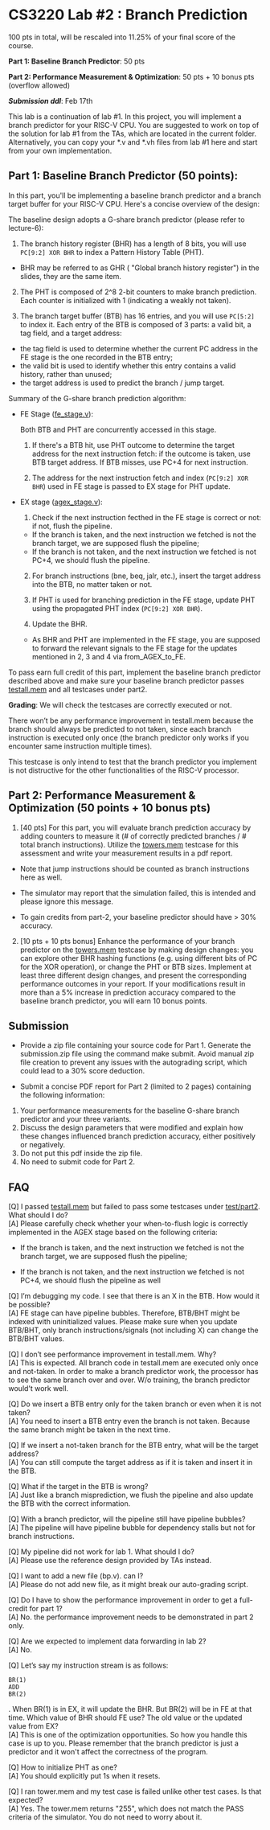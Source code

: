 # CS3220 Lab #2 : Branch Prediction

100 pts in total, will be rescaled into 11.25% of your final score of the course.  

**Part 1: Baseline Branch Predictor**: 50 pts

**Part 2: Performance Measurement & Optimization**: 50 pts + 10 bonus pts (overflow allowed)

***Submission ddl***: Feb 17th

This lab is a continuation of lab #1. In this project, you will implement a branch predictor for your RISC-V CPU. You are suggested to work on top of the solution for lab #1 from the TAs, which are located in the current folder. Alternatively, you can copy your *.v and *.vh files from lab #1 here and start from your own implementation.

## Part 1: Baseline Branch Predictor (50 points): 

In this part, you'll be implementing a baseline branch predictor and a branch target buffer for your RISC-V CPU. Here's a concise overview of the design: 

The baseline design adopts a G-share branch predictor (please refer to lecture-6): 

1. The branch history register (BHR) has a length of 8 bits, you will use `PC[9:2] XOR BHR` to index a Pattern History Table (PHT).

+ BHR may be referred to as GHR ( "Global branch history register") in the slides, they are the same item.

2. The PHT is composed of 2^8 2-bit counters to make branch prediction. Each counter is initialized with 1 (indicating a weakly not taken).

3. The branch target buffer (BTB) has 16 entries, and you will use `PC[5:2]` to index it. Each entry of the BTB is composed of 3 parts: a valid bit, a tag field, and a target address:

+ the tag field is used to determine whether the current PC address in the FE stage is the one recorded in the BTB entry;
+ the valid bit is used to identify whether this entry contains a valid history, rather than unused;
+ the target address is used to predict the branch / jump target.


Summary of the G-share branch prediction algorithm: 

* FE Stage ([fe_stage.v](fe_stage.v)): 

    Both BTB and PHT are concurrently accessed in this stage. 
    
    1. If there's a BTB hit, use PHT outcome to determine the target address for the next instruction fetch: if the outcome is taken, use BTB target address. If BTB misses, use PC+4 for next instruction. 

    2. The address for the next instruction fetch and index (`PC[9:2] XOR BHR`) used in FE stage is passed to EX stage for PHT update.

* EX stage ([agex_stage.v](agex_stage.v)): 

    1. Check if the next instruction fecthed in the FE stage is correct or not: if not, flush the pipeline.

    - If the branch is taken, and the next instruction we fetched is not the branch target, we are supposed flush the pipeline;
    - If the branch is not taken, and the next instruction we fetched is not PC+4, we should flush the pipeline.

    2. For branch instructions (bne, beq, jalr, etc.), insert the target address into the BTB, no matter taken or not.
    
    3. If PHT is used for branching prediction in the FE stage, update PHT using the propagated PHT index (`PC[9:2] XOR BHR`). 

    4. Update the BHR. 

    + As BHR and PHT are implemented in the FE stage, you are supposed to forward the relevant signals to the FE stage for the updates mentioned in 2, 3 and 4 via from_AGEX_to_FE.

To pass earn full credit of this part, implement the baseline branch predictor described above and make sure your baseline branch predictor passes [testall.mem](/test/part4/testall.mem) and all testcases under part2.

**Grading**:
We will check the testcases are correctly executed or not.

There won’t be any performance improvement in testall.mem because the branch should always be predicted to not taken, since each branch instruction is executed only once (the branch predictor only works if you encounter same instruction multiple times).  

This testcase is only intend to test that the branch predictor you implement is not distructive for the other functionalities of the RISC-V processor. 


## Part 2: Performance Measurement & Optimization (50 points + 10 bonus pts)

1. [40 pts] For this part, you will evaluate branch prediction accuracy by adding counters to measure it (# of correctly predicted branches / # total branch instructions). Utilize the [towers.mem](test/towers/towers.mem) testcase for this assessment and write your measurement results in a pdf report. 

+ Note that jump instructions should be counted as branch instructions here as well.

+ The simulator may report that the simulation failed, this is intended and please ignore this message.

+ To gain credits from part-2, your baseline predictor should have > 30% accuracy. 

2. [10 pts + 10 pts bonus] Enhance the performance of your branch predictor on the [towers.mem](test/towers/towers.mem) testcase by making design changes: you can explore other BHR hashing functions (e.g. using different bits of PC for the XOR operation), or change the PHT or BTB sizes. Implement at least three different design changes, and present the corresponding performance outcomes in your report. If your modifications result in more than a 5% increase in prediction accuracy compared to the baseline branch predictor, you will earn 10 bonus points.

## Submission

+ Provide a zip file containing your source code for Part 1. Generate the submission.zip file using the command make submit. Avoid manual zip file creation to prevent any issues with the autograding script, which could lead to a 30% score deduction.

+ Submit a concise PDF report for Part 2 (limited to 2 pages) containing the following information:
1.  Your performance measurements for the baseline G-share branch predictor and your three variants.
2.  Discuss the design parameters that were modified and explain how these changes influenced branch prediction accuracy, either positively or negatively.
3. Do not put this pdf inside the zip file.
4. No need to submit code for Part 2.

<!-- Your scores will be depending on the performance improvement. If you get more than 5% performance improvement over the baseline configuration, you will receive 2 pts, if not, you will get 1 pt based on your report contents.  
Discuss your design space explorations and write a report about your evaluations. 
Evaluate your design with the provided benchmark and report the performance numbers. 
Please print out cycle count, BP accuracy (# of corrected predicted branch/# branch insts), # taken branches, # not-taken branches. # branches.  The cases are no branch predictor, baseline branch predictor (part-1), and your improved versions. Please show the results those are hurting the performance. 
Please show at least 3 different design changes that you have made in addition to the baseline branch predictor. Total 4 branch predictor's results + no branch predictor's result (project #1).  -->

<!-- **Grading**
The contents of the report will be used for the grading part-2.  
Please discuss what design parameters have you changed and discuss why it changes (good or bad or the same) performance.  


**What to submit** 
Report (max 2 pages) (No need to submit the code again)  -->

## FAQ 

[Q] I passed [testall.mem](test/part4/testall.mem) but failed to pass some testcases under [test/part2](test/part2). What should I do? \
[A] Please carefully check whether your when-to-flush logic is correctly implemented in the AGEX stage based on the following criteria: 

- If the branch is taken, and the next instruction we fetched is not the branch target, we are supposed flush the pipeline;

- If the branch is not taken, and the next instruction we fetched is not PC+4, we should flush the pipeline as well



[Q] I’m debugging my code. I see that there is an X in the BTB. How would it be possible? \
[A] FE stage can have pipeline bubbles. Therefore, BTB/BHT might be indexed with uninitialized values. Please make sure when you update BTB/BHT, only branch instructions/signals (not including X) can change the BTB/BHT values.

[Q] I don’t see performance improvement in testall.mem. Why?  \
[A] This is expected. All branch code in testall.mem are executed only once and not-taken. In order to make a branch predictor work, the processor has to see the same branch over and over. W/o training, the branch predictor would’t work well. 

[Q] Do we insert a BTB entry only for the taken branch or even when it is not taken? \
[A] You need to insert a BTB entry even the branch is not taken. Because the same branch might be taken in the next time. 

[Q] If we insert a not-taken branch for the BTB entry, what will be the target address? \
[A] You can still compute the target address as if it is taken and insert it in the BTB. 

[Q] What if the target in the BTB is wrong? \
[A] Just like a branch misprediction, we flush the pipeline and also update the BTB with the correct information. 

[Q] With a branch predictor, will the pipeline still have pipeline bubbles?  \
[A] The pipeline will have pipeline bubble for dependency stalls but not for branch instructions. 

[Q] My pipeline did not work for lab 1. What should I do?  \
[A] Please use the reference design provided by TAs instead. 

[Q] I want to add a new file (bp.v). can I? \
[A] Please do not add new file, as it might break our auto-grading script. 

[Q] Do I have to show the performance improvement in order to get a full-credit for part 1? \
[A] No. the performance improvement needs to be demonstrated in part 2 only. 

[Q] Are we expected to implement data forwarding in lab 2? \
[A] No.

[Q] Let’s say my instruction stream is as follows: 
```
BR(1)
ADD
BR(2)
```
. When BR(1) is in EX, it will update the BHR. But BR(2) will be in FE at that time.
Which value of BHR should FE use? The old value or the updated value from EX? \
[A] This is one of the optimization opportunities. So how you handle this case is up to you. Please remember that the branch predictor is just a predictor and it won't affect the correctness of the program. 

[Q] How to initialize PHT as one? \
[A] You should explicitly put 1s when it resets. 

[Q] I ran tower.mem and my test case is failed unlike other test cases. Is that expected?\
[A] Yes. The tower.mem returns "255", which does not match the PASS criteria of the simulator. You do not need to worry about it.
